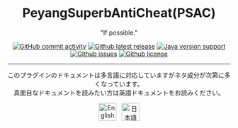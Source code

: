 <h1 align="center">PeyangSuperbAntiCheat(PSAC)</h1>

<p align="center">"If possible."</p>

<p align="center">
  <a href="https://github.com/peyang-Celeron/PeyangSuperbAntiCheat/commits/master"
    ><img
      src="https://img.shields.io/github/commit-activity/m/peyang-Celeron/PeyangSuperbAntiCheat?label=commits&style=flat-square"
      alt="GitHub commit activity"
  /></a>
  <a href="https://github.com/peyang-Celeron/PeyangSuperbAntiCheat/releases"
    ><img
      src="https://img.shields.io/github/v/release/peyang-Celeron/PeyangSuperbAntiCheat?style=flat-square"
      alt="Github latest release"
  /></a>
  <a href="https://www.oracle.com/java/technologies/javase/javase8u211-later-archive-downloads.html"
    ><img
      src="https://img.shields.io/badge/java-%3E=%208u221-success.svg?style=flat-square"
      alt="Java version support"
  /></a><br>
  <a href="https://github.com/peyang-Celeron/PeyangSuperbAntiCheat/issues"
    ><img
      src="https://img.shields.io/github/issues/peyang-Celeron/PeyangSuperbAntiCheat?style=flat-square"
      alt="Github issues"
  /></a>
  <a href="https://github.com/peyang-Celeron/PeyangSuperbAntiCheat/blob/master/LICENSE"
    ><img
      src="https://img.shields.io/github/license/peyang-Celeron/PeyangSuperbAntiCheat?color=blue&style=flat-square"
      alt="Github license"
  /></a>
</p>

---

<p align="center">このプラグインのドキュメントは多言語に対応していますがネタ成分が次第に多くなっています。<br>
  真面目なドキュメントを読みたい方は英語ドキュメントをお読みください。
</p>

<p align="center">
  <a href="https://github.com/peyang-Celeron/PeyangSuperbAntiCheat/blob/master/docs/README-en.md"
    ><img
      height="40"
      src="https://raw.githubusercontent.com/google/region-flags/gh-pages/svg/US.svg"
      alt="English"
  /></a>
  &nbsp;
  <a href="https://github.com/peyang-Celeron/PeyangSuperbAntiCheat/blob/master/docs/README-ja.md"
    ><img
      height="40"
      src="https://raw.githubusercontent.com/google/region-flags/gh-pages/svg/JP.svg"
      alt="日本語"
  /></a>
</p>

